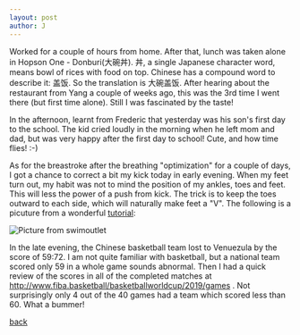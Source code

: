 ```yaml
---
layout: post
author: J
---
```


Worked for a couple of hours from home. After that, lunch was
taken alone in Hopson One - Donburi(大碗丼). 丼, a single
Japanese character word, means bowl of rices with food on
top. Chinese has a compound word to describe it: 盖饭. So the
translation is 大碗盖饭. After hearing about the restaurant from
Yang a couple of weeks ago, this was the 3rd time I went there
(but first time alone). Still I was fascinated by the taste!

In the afternoon, learnt from Frederic that yesterday was his
son's first day to the school. The kid cried loudly in the
morning when he left mom and dad, but was very happy after the
first day to school! Cute, and how time flies! :-)

As for the breastroke after the breathing "optimization" for a
couple of days, I got a chance to correct a bit my kick today in
early evening. When my feet turn out, my habit was not to mind
the position of my ankles, toes and feet. This will less the
power of a push from kick. The trick is to keep the toes outward
to each side, which will naturally make feet a "V". The following
is a picuture from a wonderful
[tutorial](https://www.swimoutlet.com/guides/how-to-kick-breaststroke):

![Picture from swimoutlet](../../../assets/img/breakstroke-kick.jpg)

In the late evening, the Chinese basketball team lost to
Venuezula by the score of 59:72. I am not quite familiar with
basketball, but a national team scored only 59 in a whole game
sounds abnormal. Then I had a quick review of the scores in all
of the completed matches at
http://www.fiba.basketball/basketballworldcup/2019/games . Not
surprisingly only 4 out of the 40 games had a team which scored
less than 60. What a bummer!

[back](https://yifanjiang.github.io/)

